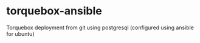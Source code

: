 torquebox-ansible
=================

Torquebox deployment from git using postgresql (configured using ansible for ubuntu)
